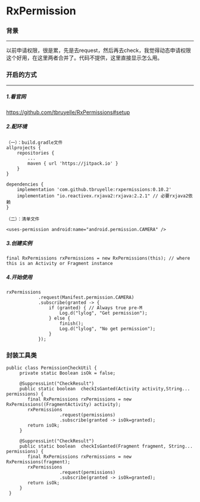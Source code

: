 # RxPermission
### 背景
-----------------------------
   以前申请权限，很是累，先是去request，然后再去check，我觉得动态申请权限 这个好用，在这里两者合并了。代码不提供，这里直接显示怎么用。
### 开启的方式
-----------------------------
##### 1.看官网
 https://github.com/tbruyelle/RxPermissions#setup
##### 2.配环境

    （一）：build.gradle文件
    allprojects {
        repositories {
            ...
            maven { url 'https://jitpack.io' }
        }
    }

    dependencies {
        implementation 'com.github.tbruyelle:rxpermissions:0.10.2'
        implementation "io.reactivex.rxjava2:rxjava:2.2.1" // 必要rxjava2依赖
    }
  
    （二）：清单文件
  
    <uses-permission android:name="android.permission.CAMERA" />
    
 ##### 3.创建实例
    final RxPermissions rxPermissions = new RxPermissions(this); // where this is an Activity or Fragment instance
 ##### 4.开始使用
    rxPermissions
                .request(Manifest.permission.CAMERA)
                .subscribe(granted -> {
                    if (granted) { // Always true pre-M
                        Log.d("lylog", "Get permission");
                    } else {
                        finish();
                        Log.d("lylog", "No get permission");
                    }
                });  
                
### 封装工具类

    public class PermissionCheckUtil {
         private static Boolean isOk = false;

         @SuppressLint("CheckResult")
         public static boolean  checkIsGanted(Activity activity,String... permissions) {
            final RxPermissions rxPermissions = new RxPermissions((FragmentActivity) activity);
            rxPermissions
                        .request(permissions)
                        .subscribe(granted -> isOk=granted);
            return isOk;
         }

         @SuppressLint("CheckResult")
         public static boolean  checkIsGanted(Fragment fragment, String... permissions) {
            final RxPermissions rxPermissions = new RxPermissions(fragment);
            rxPermissions
                        .request(permissions)
                        .subscribe(granted -> isOk=granted);
            return isOk;
         }
     }

